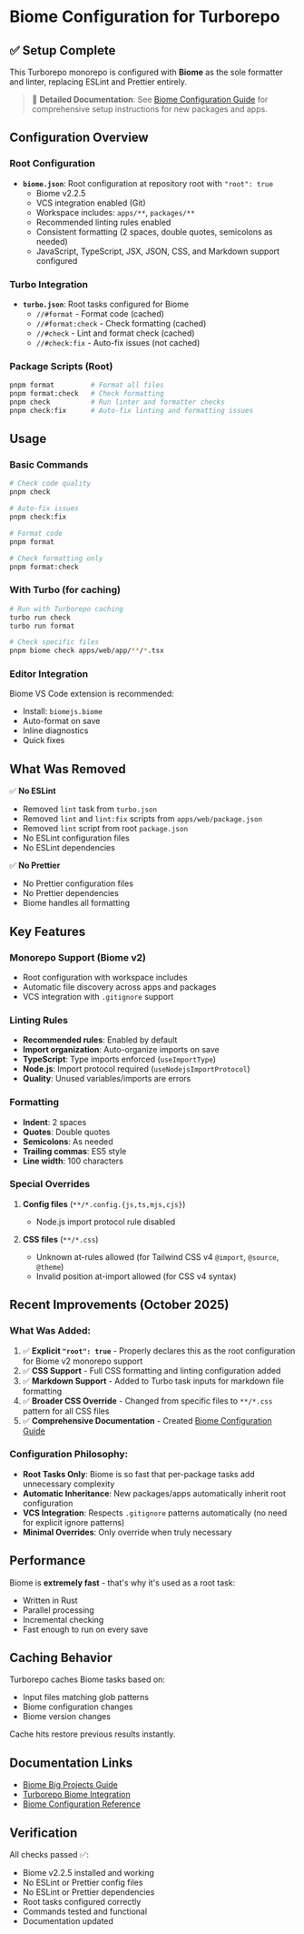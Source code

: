 # Biome Configuration for Turborepo

## ✅ Setup Complete

This Turborepo monorepo is configured with **Biome** as the sole formatter and linter, replacing ESLint and Prettier entirely.

> 📖 **Detailed Documentation**: See [Biome Configuration Guide](./.github/biome-configuration.md) for comprehensive setup instructions for new packages and apps.

## Configuration Overview

### Root Configuration
- **`biome.json`**: Root configuration at repository root with `"root": true`
  - Biome v2.2.5
  - VCS integration enabled (Git)
  - Workspace includes: `apps/**`, `packages/**`
  - Recommended linting rules enabled
  - Consistent formatting (2 spaces, double quotes, semicolons as needed)
  - JavaScript, TypeScript, JSX, JSON, CSS, and Markdown support configured

### Turbo Integration
- **`turbo.json`**: Root tasks configured for Biome
  - `//#format` - Format code (cached)
  - `//#format:check` - Check formatting (cached)
  - `//#check` - Lint and format check (cached)
  - `//#check:fix` - Auto-fix issues (not cached)

### Package Scripts (Root)
```bash
pnpm format         # Format all files
pnpm format:check   # Check formatting
pnpm check          # Run linter and formatter checks
pnpm check:fix      # Auto-fix linting and formatting issues
```

## Usage

### Basic Commands
```bash
# Check code quality
pnpm check

# Auto-fix issues
pnpm check:fix

# Format code
pnpm format

# Check formatting only
pnpm format:check
```

### With Turbo (for caching)
```bash
# Run with Turborepo caching
turbo run check
turbo run format

# Check specific files
pnpm biome check apps/web/app/**/*.tsx
```

### Editor Integration
Biome VS Code extension is recommended:
- Install: `biomejs.biome`
- Auto-format on save
- Inline diagnostics
- Quick fixes

## What Was Removed

✅ **No ESLint**
- Removed `lint` task from `turbo.json`
- Removed `lint` and `lint:fix` scripts from `apps/web/package.json`
- Removed `lint` script from root `package.json`
- No ESLint configuration files
- No ESLint dependencies

✅ **No Prettier**
- No Prettier configuration files
- No Prettier dependencies
- Biome handles all formatting

## Key Features

### Monorepo Support (Biome v2)
- Root configuration with workspace includes
- Automatic file discovery across apps and packages
- VCS integration with `.gitignore` support

### Linting Rules
- **Recommended rules**: Enabled by default
- **Import organization**: Auto-organize imports on save
- **TypeScript**: Type imports enforced (`useImportType`)
- **Node.js**: Import protocol required (`useNodejsImportProtocol`)
- **Quality**: Unused variables/imports are errors

### Formatting
- **Indent**: 2 spaces
- **Quotes**: Double quotes
- **Semicolons**: As needed
- **Trailing commas**: ES5 style
- **Line width**: 100 characters

### Special Overrides
1. **Config files** (`**/*.config.{js,ts,mjs,cjs}`)
   - Node.js import protocol rule disabled

2. **CSS files** (`**/*.css`)
   - Unknown at-rules allowed (for Tailwind CSS v4 `@import`, `@source`, `@theme`)
   - Invalid position at-import allowed (for CSS v4 syntax)

## Recent Improvements (October 2025)

### What Was Added:
1. ✅ **Explicit `"root": true`** - Properly declares this as the root configuration for Biome v2 monorepo support
2. ✅ **CSS Support** - Full CSS formatting and linting configuration added
3. ✅ **Markdown Support** - Added to Turbo task inputs for markdown file formatting
4. ✅ **Broader CSS Override** - Changed from specific files to `**/*.css` pattern for all CSS files
5. ✅ **Comprehensive Documentation** - Created [Biome Configuration Guide](./.github/biome-configuration.md)

### Configuration Philosophy:
- **Root Tasks Only**: Biome is so fast that per-package tasks add unnecessary complexity
- **Automatic Inheritance**: New packages/apps automatically inherit root configuration
- **VCS Integration**: Respects `.gitignore` patterns automatically (no need for explicit ignore patterns)
- **Minimal Overrides**: Only override when truly necessary

## Performance

Biome is **extremely fast** - that's why it's used as a root task:
- Written in Rust
- Parallel processing
- Incremental checking
- Fast enough to run on every save

## Caching Behavior

Turborepo caches Biome tasks based on:
- Input files matching glob patterns
- Biome configuration changes
- Biome version changes

Cache hits restore previous results instantly.

## Documentation Links

- [Biome Big Projects Guide](https://biomejs.dev/guides/big-projects/)
- [Turborepo Biome Integration](https://turborepo.com/docs/guides/tools/biome)
- [Biome Configuration Reference](https://biomejs.dev/reference/configuration/)

## Verification

All checks passed ✅:
- Biome v2.2.5 installed and working
- No ESLint or Prettier config files
- No ESLint or Prettier dependencies
- Root tasks configured correctly
- Commands tested and functional
- Documentation updated
